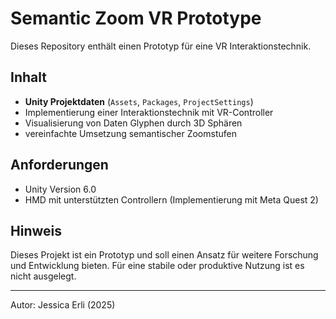 # Semantic Zoom VR Prototype

Dieses Repository enthält einen Prototyp für eine VR Interaktionstechnik.

## Inhalt
- **Unity Projektdaten** (`Assets`, `Packages`, `ProjectSettings`)
- Implementierung einer Interaktionstechnik mit VR-Controller
- Visualisierung von Daten Glyphen durch 3D Sphären
- vereinfachte Umsetzung semantischer Zoomstufen

## Anforderungen
- Unity Version 6.0
- HMD mit unterstützten Controllern (Implementierung mit Meta Quest 2)

## Hinweis
Dieses Projekt ist ein Prototyp und soll einen Ansatz für weitere Forschung und Entwicklung bieten. Für eine stabile oder produktive Nutzung ist es nicht ausgelegt.

---
Autor: Jessica Erli (2025)